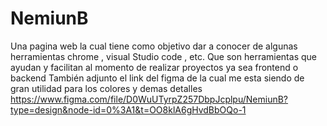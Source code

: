 # NemiunB
 Una pagina web  la cual  tiene como objetivo dar a conocer de algunas herramientas  chrome , visual Studio code , etc.   Que son herramientas que ayudan  y facilitan al momento de realizar proyectos ya sea frontend o backend 
También adjunto el link del figma de la cual me esta siendo de gran utilidad para los colores y demas detalles 
https://www.figma.com/file/D0WuUTyrpZ257DbpJcplpu/NemiunB?type=design&node-id=0%3A1&t=OO8klA6gHvdBbOQo-1

